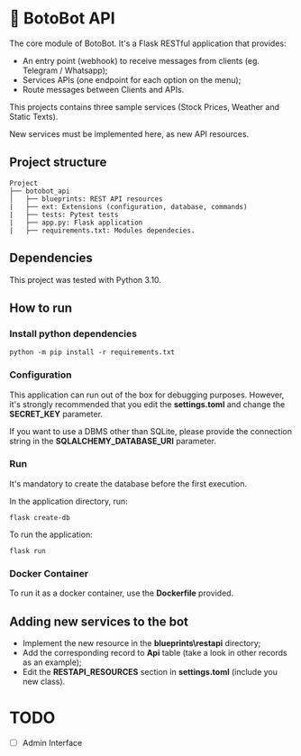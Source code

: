 # 🐬 BotoBot API
The core module of BotoBot. It's a Flask RESTful application that provides:
- An entry point (webhook) to receive messages from clients (eg. Telegram / Whatsapp);
- Services APIs (one endpoint for each option on the menu);
- Route messages between Clients and APIs.

This projects contains three sample services (Stock Prices, Weather and Static Texts).

New services must be implemented here, as new API resources.

## Project structure
```
Project
├── botobot_api
│   ├── blueprints: REST API resources
|   ├── ext: Extensions (configuration, database, commands)
|   ├── tests: Pytest tests
|   ├── app.py: Flask application
|   ├── requirements.txt: Modules dependecies.
```

## Dependencies
This project was tested with Python 3.10.

## How to run

### Install python dependencies
```
python -m pip install -r requirements.txt
```

### Configuration
This application can run out of the box for debugging purposes. However, it's strongly recommended that you edit the __settings.toml__ and change the __SECRET_KEY__ parameter.

If you want to use a DBMS other than SQLite, please provide the connection string in the __SQLALCHEMY_DATABASE_URI__ parameter.

### Run
It's mandatory to create the database before the first execution.

In the application directory, run:
```
flask create-db
```
To run the application:
```
flask run
```

### Docker Container
To run it as a docker container, use the __Dockerfile__ provided.

## Adding new services to the bot
- Implement the new resource in the __blueprints\restapi__ directory;
- Add the corresponding record to __Api__ table (take a look in other records as an example);
- Edit the __RESTAPI_RESOURCES__ section in __settings.toml__ (include you new class).

# TODO
- [ ] Admin Interface
